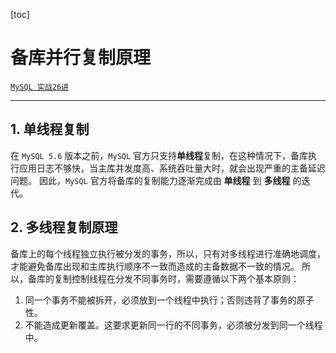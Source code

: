 [toc]

# 备库并行复制原理

[`MySQL 实战26讲`](https://time.geekbang.org/column/article/77083)

----------------------

## 1. 单线程复制

在 `MySQL 5.6` 版本之前，`MySQL` 官方只支持**单线程**复制，在这种情况下，备库执行应用日志不够快，当主库并发度高、系统吞吐量大时，就会出现严重的主备延迟问题。
因此，`MySQL` 官方将备库的复制能力逐渐完成由 **单线程** 到 **多线程** 的迭代。

## 2. 多线程复制原理

备库上的每个线程独立执行被分发的事务，所以，只有对多线程进行准确地调度，才能避免备库出现和主库执行顺序不一致而造成的主备数据不一致的情况。
所以，备库的复制控制线程在分发不同事务时，需要遵循以下两个基本原则：

1.  同一个事务不能被拆开，必须放到一个线程中执行；否则违背了事务的原子性。
2.  不能造成更新覆盖。这要求更新同一行的不同事务，必须被分发到同一个线程中。

